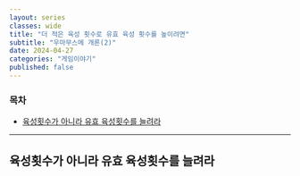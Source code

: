 ```yaml
---
layout: series
classes: wide
title: "더 적은 육성 횟수로 유효 육성 횟수를 높이려면"
subtitle: "우마무스메 개론(2)"
date: 2024-04-27
categories: "게임이야기"
published: false
---
```


### 목차

- [육성횟수가 아니라 유효 육성횟수를 늘려라](#육성횟수가-아니라-유효-육성횟수를-늘려라)

---

## 육성횟수가 아니라 유효 육성횟수를 늘려라
